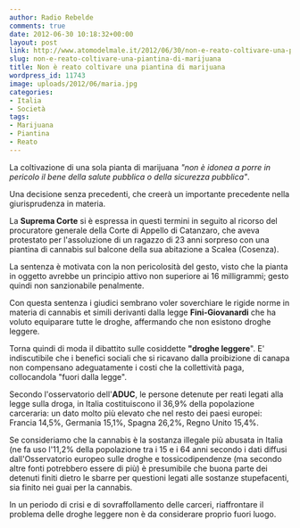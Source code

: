 ```yaml
---
author: Radio Rebelde
comments: true
date: 2012-06-30 10:18:32+00:00
layout: post
link: http://www.atomodelmale.it/2012/06/30/non-e-reato-coltivare-una-piantina-di-marijuana/
slug: non-e-reato-coltivare-una-piantina-di-marijuana
title: Non è reato coltivare una piantina di marijuana
wordpress_id: 11743
image: uploads/2012/06/maria.jpg
categories:
- Italia
- Società
tags:
- Marijuana
- Piantina
- Reato
---
```



La coltivazione di una sola pianta di marijuana _"non è idonea a porre in pericolo il bene della salute pubblica o della sicurezza pubblica"_.

Una decisione senza precedenti, che creerà un importante precedente nella giurisprudenza in materia.

La **Suprema Corte** si è espressa in questi termini in seguito al ricorso del procuratore generale della Corte di Appello di Catanzaro, che aveva protestato per l'assoluzione di un ragazzo di 23 anni sorpreso con una piantina di cannabis sul balcone della sua abitazione a Scalea (Cosenza).

La sentenza è motivata con la non pericolosità del gesto, visto che la pianta in oggetto avrebbe un principio attivo non superiore ai 16 milligrammi; gesto quindi non sanzionabile penalmente.

Con questa sentenza i giudici sembrano voler soverchiare le rigide norme in materia di cannabis et simili derivanti dalla legge **Fini-Giovanardi** che ha voluto equiparare tutte le droghe, affermando che non esistono droghe leggere.

Torna quindi di moda il dibattito sulle cosiddette **"droghe leggere**". E' indiscutibile che i benefici sociali che si ricavano dalla proibizione di canapa non compensano adeguatamente i costi che la collettività paga, collocandola "fuori dalla legge".

Secondo l'osservatorio dell'**ADUC**, le persone detenute per reati legati alla legge sulla droga, in Italia costituiscono il 36,9% della popolazione carceraria: un dato molto più elevato che nel resto dei paesi europei: Francia 14,5%, Germania 15,1%, Spagna 26,2%, Regno Unito 15,4%.

Se consideriamo che la cannabis è la sostanza illegale più abusata in Italia (ne fa uso l'11,2% della popolazione tra i 15 e i 64 anni secondo i dati diffusi dall'Osservatorio europeo sulle droghe e tossicodipendenze (ma secondo altre fonti potrebbero essere di più) è presumibile che buona parte dei detenuti finiti dietro le sbarre per questioni legati alle sostanze stupefacenti, sia finito nei guai per la cannabis.

In un periodo di crisi e di sovraffollamento delle carceri, riaffrontare il problema delle droghe leggere non è da considerare proprio fuori luogo.
